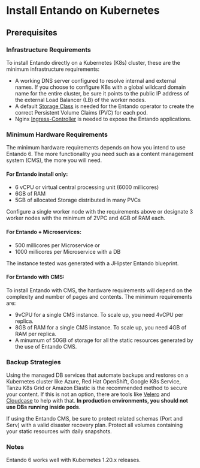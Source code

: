 # Install Entando on Kubernetes

## Prerequisites

### Infrastructure Requirements

To install Entando directly on a Kubernetes (K8s) cluster, these are the minimum infrastructure requirements:

- A working DNS server configured to resolve internal and external names. If you choose to configure K8s with a global wildcard domain name for the entire cluster, be sure it points to the public IP address of the external Load Balancer (LB) of the worker nodes.
- A default [Storage Class](https://kubernetes.io/docs/concepts/storage/storage-classes/) is needed for the Entando operator to create the correct Persistent Volume Claims (PVC) for each pod.
- Nginx [Ingress-Controller](https://kubernetes.github.io/ingress-nginx/deploy/) is needed to expose the Entando applications.

### Minimum Hardware Requirements

The minimum hardware requirements depends on how you intend to use Entando 6. The more functionality you need such as a content management system (CMS), the more you will need.
#### For Entando install only:

- 6 vCPU or virtual central processing unit  (6000 millicores)
- 6GB of RAM
- 5GB of allocated Storage distributed in many PVCs

Configure a single worker node with the requirements above or designate 3 worker nodes with the minimum of 2VPC and 4GB of RAM each.

#### For Entando + Microservices:

- 500 millicores per Microservice or 
- 1000 millicores per Microservice with a DB

The instance tested was generated with a JHipster Entando blueprint.

#### For Entando with CMS: 

To install Entando with CMS, the hardware requirements will depend on the complexity and number of pages and contents. The minimum requirements are:

- 9vCPU for a single CMS instance. To scale up, you need 4vCPU per replica.
- 8GB of RAM for a single CMS instance. To scale up,  you need 4GB of RAM per replica.
- A minumum of 50GB of storage for all the static resources generated by the use of Entando CMS.

### Backup Strategies

Using the managed DB services that automate backups and restores on a Kubernetes cluster like Azure, Red Hat OpenShift, Google K8s Service, Tanzu K8s Grid or Amazon Elastic is the recommended method to secure your content. If this is not an option, there are tools like [Velero](https://velero.io/) and [Cloudcase](https://cloudcasa.io/) to help with that. **In production environments, you should not use DBs running inside pods**.

 If using the Entando CMS, be sure to protect related schemas (Port and Serv) with a valid disaster recovery plan. Protect all volumes containing your static resources with daily snapshots.

### Notes

Entando 6 works well with Kubernetes 1.20.x releases.